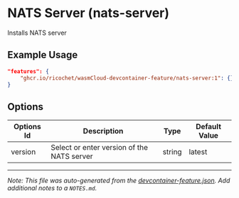
# NATS Server (nats-server)

Installs NATS server

## Example Usage

```json
"features": {
    "ghcr.io/ricochet/wasmCloud-devcontainer-feature/nats-server:1": {}
}
```

## Options

| Options Id | Description | Type | Default Value |
|-----|-----|-----|-----|
| version | Select or enter version of the NATS server | string | latest |



---

_Note: This file was auto-generated from the [devcontainer-feature.json](https://github.com/ricochet/wasmCloud-devcontainer-feature/blob/main/src/rust-wasm/devcontainer-feature.json).  Add additional notes to a `NOTES.md`._
